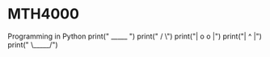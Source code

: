 # MTH4000
Programming in Python
print("  _____ ")
print(" /     \\")
print("|  o o  |")
print("|   ^   |")
print(" \\_____/")
